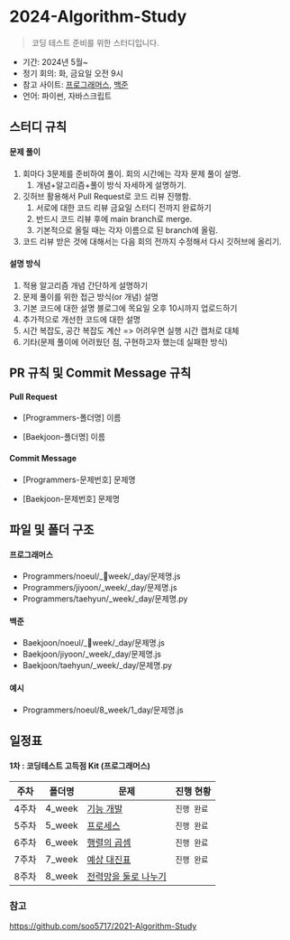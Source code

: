 # 2024-Algorithm-Study

> 코딩 테스트 준비를 위한 스터디입니다. 

- 기간: 2024년 5월~
- 정기 회의: 화, 금요일 오전 9시
- 참고 사이트: [프로그래머스](https://programmers.co.kr/learn/challenges), [백준](https://www.acmicpc.net/)
- 언어: 파이썬, 자바스크립트

## 스터디 규칙 

#### 문제 풀이

1. 회마다 3문제를 준비하여 풀이. 회의 시간에는 각자 문제 풀이 설명.
   1. 개념+알고리즘+풀이 방식 자세하게 설명하기. 
2. 깃허브 활용해서 Pull Request로 코드 리뷰 진행함.
   1. 서로에 대한 코드 리뷰 금요일 스터디 전까지 완료하기 
   2. 반드시 코드 리뷰 후에 main branch로 merge.
   3. 기본적으로 올릴 때는 각자 이름으로 된 branch에 올림.
3. 코드 리뷰 받은 것에 대해서는 다음 회의 전까지 수정해서 다시 깃허브에 올리기.

#### 설명 방식

1. 적용 알고리즘 개념 간단하게 설명하기
2. 문제 풀이를 위한 접근 방식(or 개념) 설명
3. 기본 코드에 대한 설명 블로그에 목요일 오후 10시까지 업로드하기 
4. 추가적으로 개선한 코드에 대한 설명
5. 시간 복잡도, 공간 복잡도 계산 => 어려우면 실행 시간 캡처로 대체
6. 기타(문제 풀이에 어려웠던 점, 구현하고자 했는데 실패한 방식)

## PR 규칙 및 Commit Message 규칙

#### Pull Request

- [Programmers-폴더명] 이름

- [Baekjoon-폴더명] 이름

#### Commit Message

- [Programmers-문제번호] 문제명

- [Baekjoon-문제번호] 문제명

## 파일 및 폴더 구조

#### 프로그래머스

- Programmers/noeul/_week/_day/문제명.js
- Programmers/jiyoon/_week/_day/문제명.js
- Programmers/taehyun/_week/_day/문제명.py

#### 백준

- Baekjoon/noeul/_week/_day/문제명.js
- Baekjoon/jiyoon/_week/_day/문제명.js
- Baekjoon/taehyun/_week/_day/문제명.py

#### 예시
- Programmers/noeul/8_week/1_day/문제명.js

## 일정표

#### 1차 : 코딩테스트 고득점 Kit (프로그래머스)

| **주차** | **폴더명**          | **문제**                                                   | **진행 현황** |
| -------- | ------------------- | ------------------------------------------------------------ | ------------- |
| 4주차   | 4_week               | [기능 개발](https://school.programmers.co.kr/learn/courses/30/lessons/42586) | `진행 완료`  |
| 5주차   | 5_week               | [프로세스](https://school.programmers.co.kr/learn/courses/30/lessons/42587) | `진행 완료`  |
| 6주차   | 6_week               | [행렬의 곱셈](https://school.programmers.co.kr/learn/courses/30/lessons/12949?language=javascript) | `진행 완료` |
| 7주차   | 7_week               | [예상 대진표](https://school.programmers.co.kr/learn/courses/30/lessons/12985?language=javascript) | `진행 완료` |
| 8주차   | 8_week               | [전력망을 둘로 나누기](https://school.programmers.co.kr/learn/courses/30/lessons/86971) |  |
### 참고 
https://github.com/soo5717/2021-Algorithm-Study

